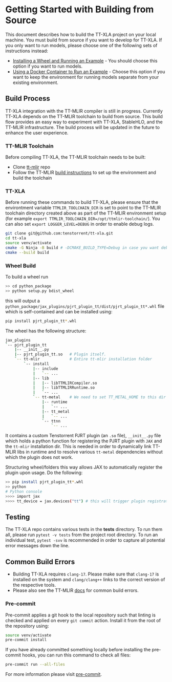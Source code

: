 # Getting Started with Building from Source

This document describes how to build the TT-XLA project on your local machine. You must build from source if you want to develop for TT-XLA. If you only want to run models, please choose one of the following sets of instructions instead:
* [Installing a Wheel and Running an Example](getting_started.md) - You should choose this option if you want to run models.
* [Using a Docker Container to Run an Example](getting_started_docker.md) - Choose this option if you want to keep the environment for running models separate from your existing environment.

## Build Process
TT-XLA integration with the TT-MLIR compiler is still in progress. Currently TT-XLA depends on the TT-MLIR toolchain to build from source. This build flow provides an easy way to experiment with TT-XLA, StableHLO, and the TT-MLIR infrastructure. The build process will be updated in the future to enhance the user experience.

### TT-MLIR Toolchain
Before compiling TT-XLA, the TT-MLIR toolchain needs to be built:
- Clone [tt-mlir](https://github.com/tenstorrent/tt-mlir) repo
- Follow the TT-MLIR [build instructions](https://docs.tenstorrent.com/tt-mlir/getting-started.html) to set up the environment and build the toolchain

### TT-XLA
Before running these commands to build TT-XLA, please ensure that the environtment variable `TTMLIR_TOOLCHAIN_DIR` is set to point to the TT-MLIR toolchain directory created above as part of the TT-MLIR environment setup (for example `export TTMLIR_TOOLCHAIN_DIR=/opt/ttmlir-toolchain/`). You can also set `export LOGGER_LEVEL=DEBUG` in order to enable debug logs.

```bash
git clone git@github.com:tenstorrent/tt-xla.git
cd tt-xla
source venv/activate
cmake -G Ninja -B build # -DCMAKE_BUILD_TYPE=Debug in case you want debug build
cmake --build build
```

### Wheel Build
To build a wheel run

```bash
>> cd python_package
>> python setup.py bdist_wheel
```

this will output a `python_package/jax_plugins/pjrt_plugin_tt/dist/pjrt_plugin_tt*.whl` file which is self-contained and can be installed using:

```bash
pip install pjrt_plugin_tt*.whl
```

The wheel has the following structure:

```bash
jax_plugins
`-- pjrt_plugin_tt
    |-- __init__.py
    |-- pjrt_plugin_tt.so   # Plugin itself.
    `-- tt-mlir             # Entire tt-mlir installation folder
        `-- install
            |-- include
            |   `-- ...
            |-- lib
            |   |-- libTTMLIRCompiler.so
            |   |-- libTTMLIRRuntime.so
            |   `-- ...
            `-- tt-metal    # We need to set TT_METAL_HOME to this dir when loading plugin
                |-- runtime
                |   `-- ...
                |-- tt_metal
                |   `-- ...
                `-- ttnn
                    `-- ...
```

It contains a custom Tenstorrent PJRT plugin (an `.so` file), `__init__.py` file which holds a python function for registering the PJRT plugin with `JAX` and the `tt-mlir` installation dir. This is needed in order to dynamically link TT-MLIR libs in runtime and to resolve various `tt-metal` dependencies without which the plugin does not work.

Structuring wheel/folders this way allows JAX to automatically register the plugin upon usage. Do the following:

```bash
>> pip install pjrt_plugin_tt*.whl
>> python
# Python console
>>>> import jax
>>>> tt_device = jax.devices("tt") # this will trigger plugin registration.
```

## Testing
The TT-XLA repo contains various tests in the **tests** directory. To run them all, please run `pytest -v tests` from the project root directory. To run an individual test, `pytest -svv` is recommended in order to capture all potential error messages down the line.

## Common Build Errors
- Building TT-XLA requires `clang-17`. Please make sure that `clang-17` is installed on the system and `clang/clang++` links to the correct version of the respective tools.
- Please also see the TT-MLIR [docs](https://docs.tenstorrent.com/tt-mlir/getting-started.html#common-build-errors) for common build errors.

### Pre-commit
Pre-commit applies a git hook to the local repository such that linting is checked and applied on every `git commit` action. Install it from the root of the repository using:

```bash
source venv/activate
pre-commit install
```

If you have already committed something locally before installing the pre-commit hooks, you can run this command to check all files:

```bash
pre-commit run --all-files
```

For more information please visit [pre-commit](https://pre-commit.com/).
